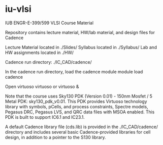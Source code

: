 # iu-vlsi
IUB ENGR-E-399/599 VLSI Course Material

Repository contains lecture material, HW/lab material, and design files for Cadence

Lecture Material located in ./Slides/
Syllabus located in ./Syllabus/
Lab and HW assignments located in ./HW/

Cadence run directory: ./IC_CAD/cadence/

In the cadence run directory, load the cadence module
module load cadence

Open virtuoso
virtuoso or virtuoso &



Note that the course uses Sky130 PDK (Version 0.01) - 150nm Mosfet / 5 Metal PDK: sky130_pdk_v0.01. This PDK provides Virtuoso technology library with symbols, pCells, and process constraints, Spectre models, Pegasus DRC, Pegasus LVS, and QRC data files with MSOA enabled. This PDK is built to support IC6.1 and IC23.1.


A default Cadence library file (cds.lib) is provided in the ./IC_CAD/cadence/ directory and includes several basic Cadence-provided libraries for cell design, in addition to a pointer to the S130 library.